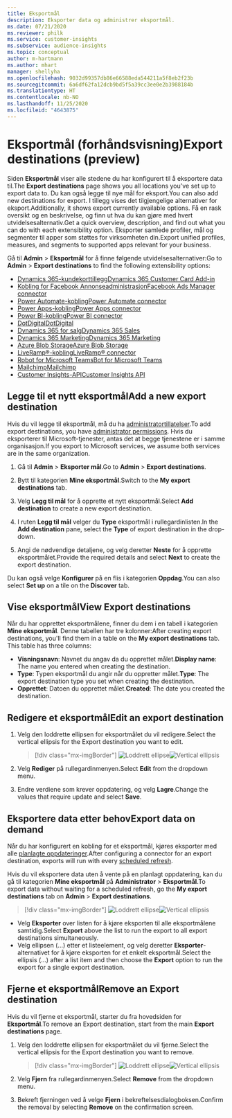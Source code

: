 ```yaml
---
title: Eksportmål
description: Eksporter data og administrer eksportmål.
ms.date: 07/21/2020
ms.reviewer: philk
ms.service: customer-insights
ms.subservice: audience-insights
ms.topic: conceptual
author: m-hartmann
ms.author: mhart
manager: shellyha
ms.openlocfilehash: 9032d99357db86e66588eda544211a5f8eb2f23b
ms.sourcegitcommit: 6a6df62fa12dcb9bd5f5a39cc3ee0e2b3988184b
ms.translationtype: HT
ms.contentlocale: nb-NO
ms.lasthandoff: 11/25/2020
ms.locfileid: "4643875"
---
```

# <a name="export-destinations-preview"></a><span data-ttu-id="b295b-103">Eksportmål (forhåndsvisning)</span><span class="sxs-lookup"><span data-stu-id="b295b-103">Export destinations (preview)</span></span>

<span data-ttu-id="b295b-104">Siden **Eksportmål** viser alle stedene du har konfigurert til å eksportere data til.</span><span class="sxs-lookup"><span data-stu-id="b295b-104">The **Export destinations** page shows you all locations you've set up to export data to.</span></span> <span data-ttu-id="b295b-105">Du kan også legge til nye mål for eksport.</span><span class="sxs-lookup"><span data-stu-id="b295b-105">You can also add new destinations for export.</span></span> <span data-ttu-id="b295b-106">I tillegg vises det tilgjengelige alternativer for eksport.</span><span class="sxs-lookup"><span data-stu-id="b295b-106">Additionally, it shows export currently available options.</span></span> <span data-ttu-id="b295b-107">Få en rask oversikt og en beskrivelse, og finn ut hva du kan gjøre med hvert utvidelsesalternativ.</span><span class="sxs-lookup"><span data-stu-id="b295b-107">Get a quick overview, description, and find out what you can do with each extensibility option.</span></span> <span data-ttu-id="b295b-108">Eksporter samlede profiler, mål og segmenter til apper som støttes for virksomheten din.</span><span class="sxs-lookup"><span data-stu-id="b295b-108">Export unified profiles, measures, and segments to supported apps relevant for your business.</span></span>

<span data-ttu-id="b295b-109">Gå til **Admin** > **Eksportmål** for å finne følgende utvidelsesalternativer:</span><span class="sxs-lookup"><span data-stu-id="b295b-109">Go to **Admin** > **Export destinations** to find the following extensibility options:</span></span>

- [<span data-ttu-id="b295b-110">Dynamics 365-kundekorttillegg</span><span class="sxs-lookup"><span data-stu-id="b295b-110">Dynamics 365 Customer Card Add-in</span></span>](customer-card-add-in.md)
- [<span data-ttu-id="b295b-111">Kobling for Facebook Annonseadministrasjon</span><span class="sxs-lookup"><span data-stu-id="b295b-111">Facebook Ads Manager connector</span></span>](export-facebook.md)
- [<span data-ttu-id="b295b-112">Power Automate-kobling</span><span class="sxs-lookup"><span data-stu-id="b295b-112">Power Automate connector</span></span>](export-power-automate.md)
- [<span data-ttu-id="b295b-113">Power Apps-kobling</span><span class="sxs-lookup"><span data-stu-id="b295b-113">Power Apps connector</span></span>](export-power-apps.md)
- [<span data-ttu-id="b295b-114">Power BI-kobling</span><span class="sxs-lookup"><span data-stu-id="b295b-114">Power BI connector</span></span>](export-power-bi.md)
- [<span data-ttu-id="b295b-115">DotDigital</span><span class="sxs-lookup"><span data-stu-id="b295b-115">DotDigital</span></span>](export-dotdigital.md)
- [<span data-ttu-id="b295b-116">Dynamics 365 for salg</span><span class="sxs-lookup"><span data-stu-id="b295b-116">Dynamics 365 Sales</span></span>](export-dynamics365-sales.md)
- [<span data-ttu-id="b295b-117">Dynamics 365 Marketing</span><span class="sxs-lookup"><span data-stu-id="b295b-117">Dynamics 365 Marketing</span></span>](export-dynamics365-marketing.md)
- [<span data-ttu-id="b295b-118">Azure Blob Storage</span><span class="sxs-lookup"><span data-stu-id="b295b-118">Azure Blob Storage</span></span>](export-azure-blob-storage.md)
- [<span data-ttu-id="b295b-119">LiveRamp&reg;-kobling</span><span class="sxs-lookup"><span data-stu-id="b295b-119">LiveRamp&reg; connector</span></span>](export-liveramp.md)
- [<span data-ttu-id="b295b-120">Robot for Microsoft Teams</span><span class="sxs-lookup"><span data-stu-id="b295b-120">Bot for Microsoft Teams</span></span>](export-teams-bot.md)
- [<span data-ttu-id="b295b-121">Mailchimp</span><span class="sxs-lookup"><span data-stu-id="b295b-121">Mailchimp</span></span>](export-mailchimp.md)
- [<span data-ttu-id="b295b-122">Customer Insights-API</span><span class="sxs-lookup"><span data-stu-id="b295b-122">Customer Insights API</span></span>](apis.md)

## <a name="add-a-new-export-destination"></a><span data-ttu-id="b295b-123">Legge til et nytt eksportmål</span><span class="sxs-lookup"><span data-stu-id="b295b-123">Add a new export destination</span></span>

<span data-ttu-id="b295b-124">Hvis du vil legge til eksportmål, må du ha [administratortillatelser](permissions.md).</span><span class="sxs-lookup"><span data-stu-id="b295b-124">To add export destinations, you have [administrator permissions](permissions.md).</span></span> <span data-ttu-id="b295b-125">Hvis du eksporterer til Microsoft-tjenester, antas det at begge tjenestene er i samme organisasjon.</span><span class="sxs-lookup"><span data-stu-id="b295b-125">If you export to Microsoft services, we assume both services are in the same organization.</span></span>

1. <span data-ttu-id="b295b-126">Gå til **Admin** > **Eksporter mål**.</span><span class="sxs-lookup"><span data-stu-id="b295b-126">Go to **Admin** > **Export destinations**.</span></span>

1. <span data-ttu-id="b295b-127">Bytt til kategorien **Mine eksportmål**.</span><span class="sxs-lookup"><span data-stu-id="b295b-127">Switch to the **My export destinations** tab.</span></span>

1. <span data-ttu-id="b295b-128">Velg **Legg til mål** for å opprette et nytt eksportmål.</span><span class="sxs-lookup"><span data-stu-id="b295b-128">Select **Add destination** to create a new export destination.</span></span>

1. <span data-ttu-id="b295b-129">I ruten **Legg til mål** velger du **Type** eksportmål i rullegardinlisten.</span><span class="sxs-lookup"><span data-stu-id="b295b-129">In the **Add destination** pane, select the **Type** of export destination in the drop-down.</span></span>

1. <span data-ttu-id="b295b-130">Angi de nødvendige detaljene, og velg deretter **Neste** for å opprette eksportmålet.</span><span class="sxs-lookup"><span data-stu-id="b295b-130">Provide the required details and select **Next** to create the export destination.</span></span>

<span data-ttu-id="b295b-131">Du kan også velge **Konfigurer** på en flis i kategorien **Oppdag**.</span><span class="sxs-lookup"><span data-stu-id="b295b-131">You can also select **Set up** on a tile on the **Discover** tab.</span></span>

## <a name="view-export-destinations"></a><span data-ttu-id="b295b-132">Vise eksportmål</span><span class="sxs-lookup"><span data-stu-id="b295b-132">View Export destinations</span></span>

<span data-ttu-id="b295b-133">Når du har opprettet eksportmålene, finner du dem i en tabell i kategorien **Mine eksportmål**. Denne tabellen har tre kolonner:</span><span class="sxs-lookup"><span data-stu-id="b295b-133">After creating export destinations, you'll find them in a table on the **My export destinations** tab. This table has three columns:</span></span>

- <span data-ttu-id="b295b-134">**Visningsnavn**: Navnet du angav da du opprettet målet.</span><span class="sxs-lookup"><span data-stu-id="b295b-134">**Display name**: The name you entered when creating the destination.</span></span>
- <span data-ttu-id="b295b-135">**Type**: Typen eksportmål du angir når du oppretter målet.</span><span class="sxs-lookup"><span data-stu-id="b295b-135">**Type**: The export destination type you set when creating the destination.</span></span>
- <span data-ttu-id="b295b-136">**Opprettet**: Datoen du opprettet målet.</span><span class="sxs-lookup"><span data-stu-id="b295b-136">**Created**: The date you created the destination.</span></span>

## <a name="edit-an-export-destination"></a><span data-ttu-id="b295b-137">Redigere et eksportmål</span><span class="sxs-lookup"><span data-stu-id="b295b-137">Edit an export destination</span></span>

1. <span data-ttu-id="b295b-138">Velg den loddrette ellipsen for eksportmålet du vil redigere.</span><span class="sxs-lookup"><span data-stu-id="b295b-138">Select the vertical ellipsis for the Export destination you want to edit.</span></span>

   > [!div class="mx-imgBorder"]
   > <span data-ttu-id="b295b-139">![Loddrett ellipse](media/export-destinations-page-ellipsis.png "Loddrett ellipse")</span><span class="sxs-lookup"><span data-stu-id="b295b-139">![Vertical ellipsis](media/export-destinations-page-ellipsis.png "Vertical ellipsis")</span></span>

1. <span data-ttu-id="b295b-140">Velg **Rediger** på rullegardinmenyen.</span><span class="sxs-lookup"><span data-stu-id="b295b-140">Select **Edit** from the dropdown menu.</span></span>

1. <span data-ttu-id="b295b-141">Endre verdiene som krever oppdatering, og velg **Lagre**.</span><span class="sxs-lookup"><span data-stu-id="b295b-141">Change the values that require update and select **Save**.</span></span>

## <a name="export-data-on-demand"></a><span data-ttu-id="b295b-142">Eksportere data etter behov</span><span class="sxs-lookup"><span data-stu-id="b295b-142">Export data on demand</span></span>

<span data-ttu-id="b295b-143">Når du har konfigurert en kobling for et eksportmål, kjøres eksporter med alle [planlagte oppdateringer](system.md#schedule-tab).</span><span class="sxs-lookup"><span data-stu-id="b295b-143">After configuring a connector for an export destination, exports will run with every [scheduled refresh](system.md#schedule-tab).</span></span>

<span data-ttu-id="b295b-144">Hvis du vil eksportere data uten å vente på en planlagt oppdatering, kan du gå til kategorien **Mine eksportmål** på **Administrator** > **Eksportmål**.</span><span class="sxs-lookup"><span data-stu-id="b295b-144">To export data without waiting for a scheduled refresh, go the **My export destinations** tab on **Admin** > **Export destinations**.</span></span>

> [!div class="mx-imgBorder"]
> <span data-ttu-id="b295b-145">![Loddrett ellipse](media/export-destinations-page-ellipsis.png "Loddrett ellipse")</span><span class="sxs-lookup"><span data-stu-id="b295b-145">![Vertical ellipsis](media/export-destinations-page-ellipsis.png "Vertical ellipsis")</span></span>

- <span data-ttu-id="b295b-146">Velg **Eksporter** over listen for å kjøre eksporten til alle eksportmålene samtidig.</span><span class="sxs-lookup"><span data-stu-id="b295b-146">Select **Export** above the list to run the export to all export destinations simultaneously.</span></span>
- <span data-ttu-id="b295b-147">Velg ellipsen (...) etter et listeelement, og velg deretter **Eksporter**-alternativet for å kjøre eksporten for et enkelt eksportmål.</span><span class="sxs-lookup"><span data-stu-id="b295b-147">Select the ellipsis (...) after a list item and then choose the **Export** option to run the export for a single export destination.</span></span>

## <a name="remove-an-export-destination"></a><span data-ttu-id="b295b-148">Fjerne et eksportmål</span><span class="sxs-lookup"><span data-stu-id="b295b-148">Remove an Export destination</span></span>

<span data-ttu-id="b295b-149">Hvis du vil fjerne et eksportmål, starter du fra hovedsiden for **Eksportmål**.</span><span class="sxs-lookup"><span data-stu-id="b295b-149">To remove an Export destination, start from the main **Export destinations** page.</span></span>

1. <span data-ttu-id="b295b-150">Velg den loddrette ellipsen for eksportmålet du vil fjerne.</span><span class="sxs-lookup"><span data-stu-id="b295b-150">Select the vertical ellipsis for the Export destination you want to remove.</span></span>

   > [!div class="mx-imgBorder"]
   > <span data-ttu-id="b295b-151">![Loddrett ellipse](media/export-destinations-page-ellipsis.png "Loddrett ellipse")</span><span class="sxs-lookup"><span data-stu-id="b295b-151">![Vertical ellipsis](media/export-destinations-page-ellipsis.png "Vertical ellipsis")</span></span>

2. <span data-ttu-id="b295b-152">Velg **Fjern** fra rullegardinmenyen.</span><span class="sxs-lookup"><span data-stu-id="b295b-152">Select **Remove** from the dropdown menu.</span></span>

3. <span data-ttu-id="b295b-153">Bekreft fjerningen ved å velge **Fjern** i bekreftelsesdialogboksen.</span><span class="sxs-lookup"><span data-stu-id="b295b-153">Confirm the removal by selecting **Remove** on the confirmation screen.</span></span>
